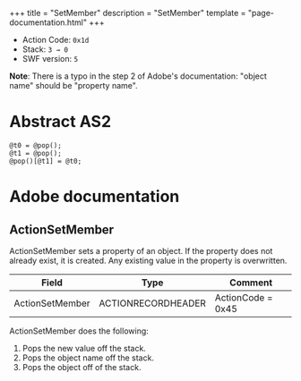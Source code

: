 +++
title = "SetMember"
description = "SetMember"
template = "page-documentation.html"
+++

- Action Code: `0x1d`
- Stack: `3 → 0`
- SWF version: `5`

**Note**: There is a typo in the step 2 of Adobe's documentation: "object name" should be
"property name".

# Abstract AS2

```
@t0 = @pop();
@t1 = @pop();
@pop()[@t1] = @t0;
```

# Adobe documentation

## ActionSetMember

ActionSetMember sets a property of an object. If the property does not already exist, it is created. Any existing
value in the property is overwritten.

| Field             | Type               | Comment           |
|-------------------|--------------------|-------------------|
| ActionSetMember   | ACTIONRECORDHEADER | ActionCode = 0x45 |

ActionSetMember does the following:
1. Pops the new value off the stack.
2. Pops the object name off the stack.
3. Pops the object off of the stack.
